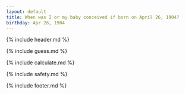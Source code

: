 ```yaml
---
layout: default
title: When was I or my baby conceived if born on April 26, 1904?
birthday: Apr 26, 1904
---
```


{% include header.md %}

{% include guess.md %}

{% include calculate.md %}

{% include safety.md %}

{% include footer.md %}




